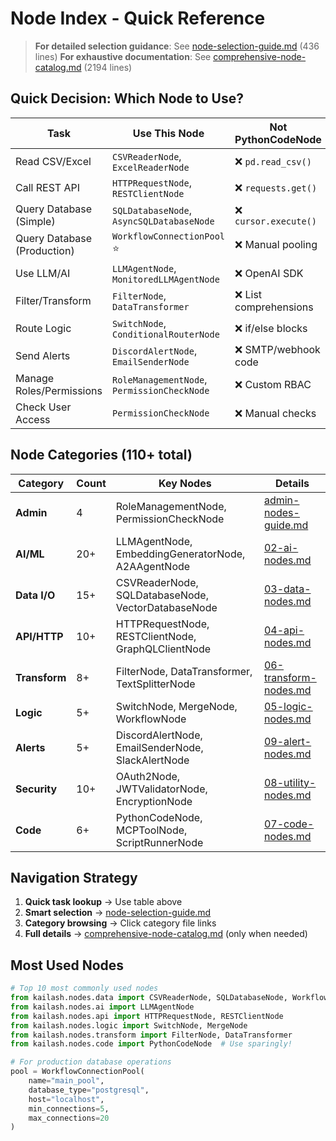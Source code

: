# Node Index - Quick Reference

> **For detailed selection guidance**: See [node-selection-guide.md](node-selection-guide.md) (436 lines)
> **For exhaustive documentation**: See [comprehensive-node-catalog.md](comprehensive-node-catalog.md) (2194 lines)

## Quick Decision: Which Node to Use?

| Task | Use This Node | Not PythonCodeNode |
|------|---------------|-------------------|
| Read CSV/Excel | `CSVReaderNode`, `ExcelReaderNode` | ❌ `pd.read_csv()` |
| Call REST API | `HTTPRequestNode`, `RESTClientNode` | ❌ `requests.get()` |
| Query Database (Simple) | `SQLDatabaseNode`, `AsyncSQLDatabaseNode` | ❌ `cursor.execute()` |
| Query Database (Production) | `WorkflowConnectionPool` ⭐ | ❌ Manual pooling |
| Use LLM/AI | `LLMAgentNode`, `MonitoredLLMAgentNode` | ❌ OpenAI SDK |
| Filter/Transform | `FilterNode`, `DataTransformer` | ❌ List comprehensions |
| Route Logic | `SwitchNode`, `ConditionalRouterNode` | ❌ if/else blocks |
| Send Alerts | `DiscordAlertNode`, `EmailSenderNode` | ❌ SMTP/webhook code |
| Manage Roles/Permissions | `RoleManagementNode`, `PermissionCheckNode` | ❌ Custom RBAC |
| Check User Access | `PermissionCheckNode` | ❌ Manual checks |

## Node Categories (110+ total)

| Category | Count | Key Nodes | Details |
|----------|-------|-----------|---------|
| **Admin** | 4 | RoleManagementNode, PermissionCheckNode | [admin-nodes-guide.md](admin-nodes-guide.md) |
| **AI/ML** | 20+ | LLMAgentNode, EmbeddingGeneratorNode, A2AAgentNode | [02-ai-nodes.md](02-ai-nodes.md) |
| **Data I/O** | 15+ | CSVReaderNode, SQLDatabaseNode, VectorDatabaseNode | [03-data-nodes.md](03-data-nodes.md) |
| **API/HTTP** | 10+ | HTTPRequestNode, RESTClientNode, GraphQLClientNode | [04-api-nodes.md](04-api-nodes.md) |
| **Transform** | 8+ | FilterNode, DataTransformer, TextSplitterNode | [06-transform-nodes.md](06-transform-nodes.md) |
| **Logic** | 5+ | SwitchNode, MergeNode, WorkflowNode | [05-logic-nodes.md](05-logic-nodes.md) |
| **Alerts** | 5+ | DiscordAlertNode, EmailSenderNode, SlackAlertNode | [09-alert-nodes.md](09-alert-nodes.md) |
| **Security** | 10+ | OAuth2Node, JWTValidatorNode, EncryptionNode | [08-utility-nodes.md](08-utility-nodes.md) |
| **Code** | 6+ | PythonCodeNode, MCPToolNode, ScriptRunnerNode | [07-code-nodes.md](07-code-nodes.md) |

## Navigation Strategy

1. **Quick task lookup** → Use table above
2. **Smart selection** → [node-selection-guide.md](node-selection-guide.md)
3. **Category browsing** → Click category file links
4. **Full details** → [comprehensive-node-catalog.md](comprehensive-node-catalog.md) (only when needed)

## Most Used Nodes

```python
# Top 10 most commonly used nodes
from kailash.nodes.data import CSVReaderNode, SQLDatabaseNode, WorkflowConnectionPool
from kailash.nodes.ai import LLMAgentNode
from kailash.nodes.api import HTTPRequestNode, RESTClientNode
from kailash.nodes.logic import SwitchNode, MergeNode
from kailash.nodes.transform import FilterNode, DataTransformer
from kailash.nodes.code import PythonCodeNode  # Use sparingly!

# For production database operations
pool = WorkflowConnectionPool(
    name="main_pool",
    database_type="postgresql",
    host="localhost",
    min_connections=5,
    max_connections=20
)
```
